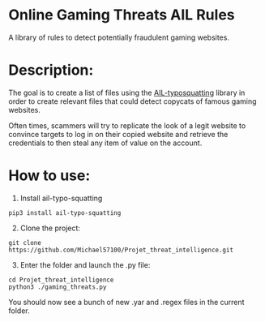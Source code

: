 # Online Gaming Threats AIL Rules

A library of rules to detect potentially fraudulent gaming websites.

# Description:

The goal is to create a list of files using the [AIL-typosquatting](https://github.com/typosquatter/ail-typo-squatting) library in order to create relevant files that could detect copycats of famous gaming websites. 

Often times, scammers will try to replicate the look of a legit website to convince targets to log in on their copied website and retrieve the credentials to then steal any item of value on the account.

# How to use:
1. Install ail-typo-squatting
```
pip3 install ail-typo-squatting
```

2. Clone the project:
```
git clone https://github.com/Michael57100/Projet_threat_intelligence.git
```

3. Enter the folder and launch the .py file:
```
cd Projet_threat_intelligence
python3 ./gaming_threats.py
```

You should now see a bunch of new .yar and .regex files in the current folder.